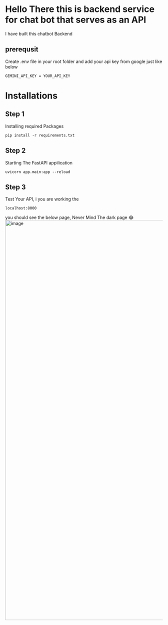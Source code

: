 # Hello There this is backend service for chat bot that serves as an API
I have built this chatbot Backend 

## prerequsit
Create .env file in your root folder and add your api key from google just like below
```
GEMINI_API_KEY = YOUR_API_KEY
```

# Installations
## Step 1
Installing required Packages
```
pip install -r requirements.txt
```
## Step 2
Starting The FastAPI appilication
```
uvicorn app.main:app --reload
```
## Step 3
Test Your API, i you are working the

```
localhost:8000
```
you should see the below page, Never Mind The dark page 😂
<img width="1280" alt="image" src="https://github.com/user-attachments/assets/773a50c5-fc58-4201-a689-0e2b4e6363a6" />



